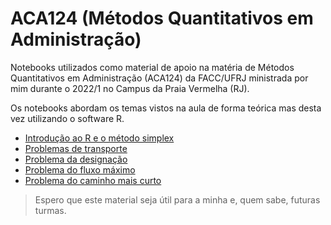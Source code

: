 # ACA124 (Métodos Quantitativos em Administração)

Notebooks utilizados como material de apoio na matéria de Métodos Quantitativos em Administração (ACA124) da FACC/UFRJ ministrada por mim durante o 2022/1 no Campus da Praia Vermelha (RJ).

Os notebooks abordam os temas vistos na aula de forma teórica mas desta vez utilizando o software R.

- [Introdução ao R e o método simplex](https://github.com/ctruciosm/ACA124/blob/main/Intro_Simplex.ipynb)
- [Problemas de transporte](https://github.com/ctruciosm/ACA124/blob/main/Problemas_Transporte.ipynb)
- [Problema da designação](https://github.com/ctruciosm/ACA124/blob/main/Problema_Designacao.ipynb)
- [Problema do fluxo máximo](https://github.com/ctruciosm/ACA124/blob/main/Problema_Fluxo_Maximo.ipynb)
- [Problema do caminho mais curto](https://github.com/ctruciosm/ACA124/blob/main/Problema_Caminho_Mais_Curto.ipynb)

> Espero que este material seja útil para a minha e, quem sabe, futuras turmas.





